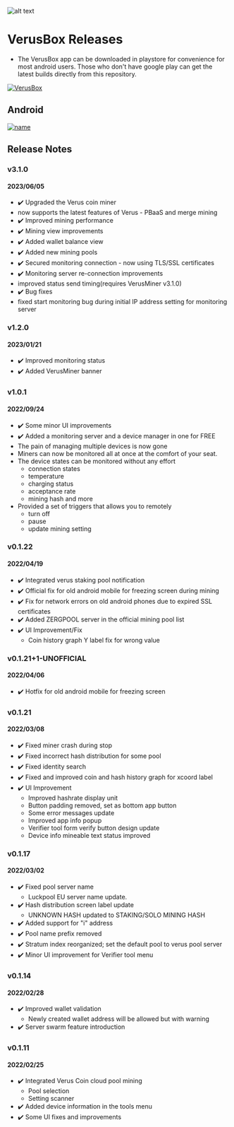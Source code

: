 
![alt text](https://play-lh.googleusercontent.com/AhTPun8WB1zckCZZs5UWcJl28LnYelQF-oTBxd0g8gqdmuMVAmnO_3ahb9c8J3v95A=s180-rw)

# VerusBox Releases
- The VerusBox app can be downloaded in playstore for convenience for most android users. Those who don't have google play can get the latest builds directly from this repository. 

[![VerusBox](https://play-lh.googleusercontent.com/aPq7Bu_qqcxnrM6niSAt1E8Ar3yRS6wdszZ04_A0iBbBDNW9Jwt-p_8pcKDiv3c-D0Nk=w720-h310-rw)](https://youtu.be/WYy5E6JMykY)

## Android
[![name](https://www.gstatic.com/android/market_images/web/play_prism_hlock_2x.png)](https://play.google.com/store/apps/details?id=com.pangzlab.verus_box&hl=en_US&gl=US)

## Release Notes

### v3.1.0
#### 2023/06/05
- ✔️ Upgraded the Verus coin miner
 - now supports the latest features of Verus - PBaaS and merge mining
- ✔️ Improved mining performance
- ✔️ Mining view improvements
- ✔️ Added wallet balance view
- ✔️ Added new mining pools
- ✔️ Secured monitoring connection - now using TLS/SSL certificates
- ✔️ Monitoring server re-connection improvements
 - improved status send timing(requires VerusMiner v3.1.0)
- ✔️ Bug fixes
 - fixed start monitoring bug during initial IP address setting for monitoring server

### v1.2.0
#### 2023/01/21
- ✔️ Improved monitoring status 
- ✔️ Added VerusMiner banner

### v1.0.1
#### 2022/09/24
- ✔️ Some minor UI improvements
- ✔️ Added a monitoring server and a device manager in one for FREE
 - The pain of managing multiple devices is now gone
 - Miners can now be monitored all at once at the comfort of your seat.
 - The device states can be monitored without any effort 
   - connection states
   - temperature
   - charging status
   - acceptance rate
   - mining hash and more 
 - Provided a set of triggers that allows you to remotely
   - turn off
   - pause
   - update mining setting
### v0.1.22
#### 2022/04/19
- ✔️ Integrated verus staking pool notification
- ✔️ Official fix for old android mobile for freezing screen during mining
- ✔️ Fix for network errors on old android phones due to expired SSL certificates
- ✔️ Added ZERGPOOL server in the official mining pool list
- ✔️ UI Improvement/Fix
    - Coin history graph Y label fix for wrong value

### v0.1.21+1-UNOFFICIAL
#### 2022/04/06
- ✔️ Hotfix for old android mobile for freezing screen
### v0.1.21
#### 2022/03/08
- ✔️ Fixed miner crash during stop
- ✔️ Fixed incorrect hash distribution for some pool
- ✔️ Fixed identity search
- ✔️ Fixed and improved coin and hash history graph for xcoord label
- ✔️ UI Improvement
    - Improved hashrate display unit
    - Button padding removed, set as bottom app button
    - Some error messages update
    - Improved app info popup
    - Verifier tool form verify button design update
    - Device info mineable text status improved
### v0.1.17
#### 2022/03/02
- ✔️ Fixed pool server name
    - Luckpool EU server name update.
- ✔️ Hash distribution screen label update
    - UNKNOWN HASH updated to STAKING/SOLO MINING HASH
- ✔️ Added support for "i" address
- ✔️ Pool name prefix removed
- ✔️ Stratum index reorganized; set the default pool to verus pool server
- ✔️ Minor UI improvement for Verifier tool menu
### v0.1.14
#### 2022/02/28
- ✔️ Improved wallet validation
    - Newly created wallet address will be allowed but with warning
- ✔️ Server swarm feature introduction

### v0.1.11
#### 2022/02/25
- ✔️ Integrated Verus Coin cloud pool mining
    - Pool selection
    - Setting scanner
- ✔️ Added device information in the tools menu
- ✔️ Some UI fixes and improvements